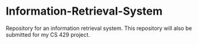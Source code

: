 # Information-Retrieval-System
Repository for an information retrieval system. This repository will also be submitted for my CS 429 project.
